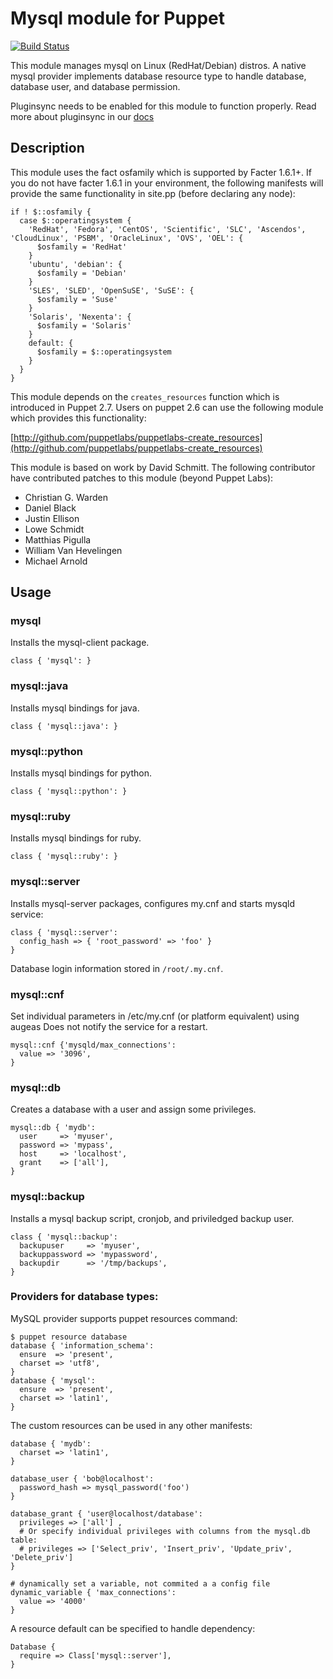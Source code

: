 # Mysql module for Puppet

[![Build Status](https://travis-ci.org/puppetlabs/puppetlabs-mysql.png?branch=master)](https://travis-ci.org/puppetlabs/puppetlabs-mysql)

This module manages mysql on Linux (RedHat/Debian) distros. A native mysql provider implements database resource type to handle database, database user, and database permission.

Pluginsync needs to be enabled for this module to function properly.
Read more about pluginsync in our [docs](http://docs.puppetlabs.com/guides/plugins_in_modules.html#enabling-pluginsync)

## Description

This module uses the fact osfamily which is supported by Facter 1.6.1+. If you do not have facter 1.6.1 in your environment, the following manifests will provide the same functionality in site.pp (before declaring any node):

    if ! $::osfamily {
      case $::operatingsystem {
        'RedHat', 'Fedora', 'CentOS', 'Scientific', 'SLC', 'Ascendos', 'CloudLinux', 'PSBM', 'OracleLinux', 'OVS', 'OEL': {
          $osfamily = 'RedHat'
        }
        'ubuntu', 'debian': {
          $osfamily = 'Debian'
        }
        'SLES', 'SLED', 'OpenSuSE', 'SuSE': {
          $osfamily = 'Suse'
        }
        'Solaris', 'Nexenta': {
          $osfamily = 'Solaris'
        }
        default: {
          $osfamily = $::operatingsystem
        }
      }
    }

This module depends on the `creates_resources` function which is introduced in Puppet 2.7. Users on puppet 2.6 can use the following module which provides this functionality:

[http://github.com/puppetlabs/puppetlabs-create_resources](http://github.com/puppetlabs/puppetlabs-create_resources)

This module is based on work by David Schmitt. The following contributor have contributed patches to this module (beyond Puppet Labs):

* Christian G. Warden
* Daniel Black
* Justin Ellison
* Lowe Schmidt
* Matthias Pigulla
* William Van Hevelingen
* Michael Arnold

## Usage

### mysql
Installs the mysql-client package.

    class { 'mysql': }

### mysql::java
Installs mysql bindings for java.

    class { 'mysql::java': }

### mysql::python
Installs mysql bindings for python.

    class { 'mysql::python': }

### mysql::ruby
Installs mysql bindings for ruby.

    class { 'mysql::ruby': }

### mysql::server
Installs mysql-server packages, configures my.cnf and starts mysqld service:

    class { 'mysql::server':
      config_hash => { 'root_password' => 'foo' }
    }

Database login information stored in `/root/.my.cnf`.

### mysql::cnf
Set individual parameters in /etc/my.cnf (or platform equivalent) using augeas
Does not notify the service for a restart.

    mysql::cnf {'mysqld/max_connections':
      value => '3096',
    }


### mysql::db
Creates a database with a user and assign some privileges.

    mysql::db { 'mydb':
      user     => 'myuser',
      password => 'mypass',
      host     => 'localhost',
      grant    => ['all'],
    }

### mysql::backup
Installs a mysql backup script, cronjob, and priviledged backup user.

    class { 'mysql::backup':
      backupuser     => 'myuser',
      backuppassword => 'mypassword',
      backupdir      => '/tmp/backups',
    }

### Providers for database types:
MySQL provider supports puppet resources command:

    $ puppet resource database
    database { 'information_schema':
      ensure  => 'present',
      charset => 'utf8',
    }
    database { 'mysql':
      ensure  => 'present',
      charset => 'latin1',
    }

The custom resources can be used in any other manifests:

    database { 'mydb':
      charset => 'latin1',
    }

    database_user { 'bob@localhost':
      password_hash => mysql_password('foo')
    }

    database_grant { 'user@localhost/database':
      privileges => ['all'] ,
      # Or specify individual privileges with columns from the mysql.db table:
      # privileges => ['Select_priv', 'Insert_priv', 'Update_priv', 'Delete_priv']
    }

    # dynamically set a variable, not commited a a config file
    dynamic_variable { 'max_connections': 
      value => '4000' 
    }


A resource default can be specified to handle dependency:

    Database {
      require => Class['mysql::server'],
    }
